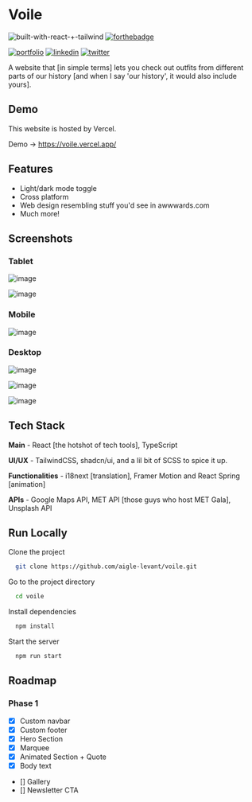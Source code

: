 
# Voile

![built-with-react-+-tailwind](https://github.com/user-attachments/assets/d4d5c040-8927-4476-a1e7-3b03df37f22f)
[![forthebadge](https://forthebadge.com/images/badges/60-percent-of-the-time-works-every-time.svg)](https://forthebadge.com)


[![portfolio](https://img.shields.io/badge/-Portfolio-4285F4?logo=google-docs&logoColor=white&style=for-the-badge)](https://aigle-levant.github.io/dev-portfolio/)
[![linkedin](https://img.shields.io/badge/-LinkedIn-0055D4?logo=&logoColor=white&style=for-the-badge)](https://www.linkedin.com/in/prajanya-subramanian/)
[![twitter](https://img.shields.io/badge/Twitter-000000?style=for-the-badge&logo=x&logoColor=white)](https://www.x.com/aiglelevant)


A website that [in simple terms] lets you check out outfits from different parts of our history [and when I say 'our history', it would also include yours].
## Demo

This website is hosted by Vercel.

Demo -> https://voile.vercel.app/


## Features

- Light/dark mode toggle
- Cross platform
- Web design resembling stuff you'd see in awwwards.com
- Much more!


## Screenshots

### Tablet

![image](https://github.com/user-attachments/assets/0f7b4df8-0bd2-42ad-9e09-98ac5ad07cee)

![image](https://github.com/user-attachments/assets/a4491238-a09a-453c-803c-fd90891f47a4)

### Mobile

![image](https://github.com/user-attachments/assets/e359f6f6-cfb0-4b92-8f64-d9deaab238fc)

### Desktop

![image](https://github.com/user-attachments/assets/fb895779-5ff2-43a6-b3f6-194e88ce07c0)

![image](https://github.com/user-attachments/assets/9fad0332-529f-41e0-aba6-bf19e15b3e95)

![image](https://github.com/user-attachments/assets/c4468939-8b57-482e-924b-870bb874802f)


## Tech Stack

**Main** - React [the hotshot of tech tools], TypeScript

**UI/UX** - TailwindCSS, shadcn/ui, and a lil bit of SCSS to spice it up.

**Functionalities** - i18next [translation], Framer Motion and React Spring [animation]

**APIs** - Google Maps API, MET API [those guys who host MET Gala], Unsplash API


## Run Locally

Clone the project

```bash
  git clone https://github.com/aigle-levant/voile.git
```

Go to the project directory

```bash
  cd voile
```

Install dependencies

```bash
  npm install
```

Start the server

```bash
  npm run start
```


## Roadmap

### Phase 1

- [X] Custom navbar
- [X] Custom footer
- [X] Hero Section
- [X] Marquee
- [X] Animated Section + Quote
- [X] Body text
- [] Gallery
- [] Newsletter CTA


